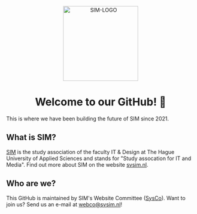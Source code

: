 <p align="center">
  <img src="https://svsim.nl/templates/g5_hydrogen/custom/images/partners/SIM-logo-normalekleuren-vollem-01.png" alt="SIM-LOGO" height="200"/>
</p>
<h1 align="center">Welcome to our GitHub! 👋</h1>

This is where we have been building the future of SIM since 2021.

## What is SIM?
[SIM](https://svsim.nl/) is the study association of the faculty IT & Design at The Hague University of Applied Sciences and stands for "Study assocation for IT and Media". Find out more about SIM on the website [svsim.nl](https://svsim.nl/studievereniging-sim/over-sim).

## Who are we?
This GitHub is maintained by SIM's Website Committee ([SysCo](https://svsim.nl/actieve-leden/website-commissie/)). Want to join us? Send us an e-mail at [webco@svsim.nl](mailto:webco@svsim.nl)!
